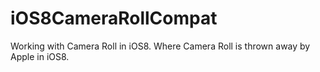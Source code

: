 iOS8CameraRollCompat
====================

Working with Camera Roll in iOS8. Where Camera Roll is thrown away by Apple in iOS8.
